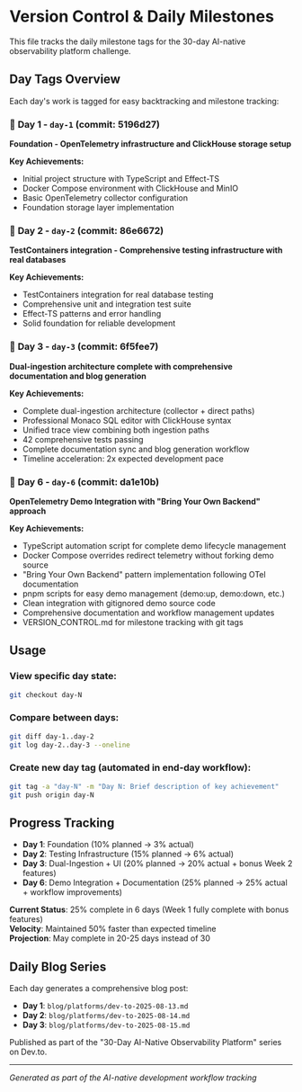 # Version Control & Daily Milestones

This file tracks the daily milestone tags for the 30-day AI-native observability platform challenge.

## Day Tags Overview

Each day's work is tagged for easy backtracking and milestone tracking:

### 📅 **Day 1** - `day-1` (commit: 5196d27)
**Foundation - OpenTelemetry infrastructure and ClickHouse storage setup**

**Key Achievements:**
- Initial project structure with TypeScript and Effect-TS
- Docker Compose environment with ClickHouse and MinIO
- Basic OpenTelemetry collector configuration
- Foundation storage layer implementation

### 📅 **Day 2** - `day-2` (commit: 86e6672)
**TestContainers integration - Comprehensive testing infrastructure with real databases**

**Key Achievements:**
- TestContainers integration for real database testing
- Comprehensive unit and integration test suite
- Effect-TS patterns and error handling
- Solid foundation for reliable development

### 📅 **Day 3** - `day-3` (commit: 6f5fee7)
**Dual-ingestion architecture complete with comprehensive documentation and blog generation**

**Key Achievements:**
- Complete dual-ingestion architecture (collector + direct paths)
- Professional Monaco SQL editor with ClickHouse syntax
- Unified trace view combining both ingestion paths
- 42 comprehensive tests passing
- Complete documentation sync and blog generation workflow
- Timeline acceleration: 2x expected development pace

### 📅 **Day 6** - `day-6` (commit: da1e10b)
**OpenTelemetry Demo Integration with "Bring Your Own Backend" approach**

**Key Achievements:**
- TypeScript automation script for complete demo lifecycle management
- Docker Compose overrides redirect telemetry without forking demo source
- "Bring Your Own Backend" pattern implementation following OTel documentation
- pnpm scripts for easy demo management (demo:up, demo:down, etc.)
- Clean integration with gitignored demo source code
- Comprehensive documentation and workflow management updates
- VERSION_CONTROL.md for milestone tracking with git tags

## Usage

### View specific day state:
```bash
git checkout day-N
```

### Compare between days:
```bash
git diff day-1..day-2
git log day-2..day-3 --oneline
```

### Create new day tag (automated in end-day workflow):
```bash
git tag -a "day-N" -m "Day N: Brief description of key achievement"
git push origin day-N
```

## Progress Tracking

- **Day 1**: Foundation (10% planned → 3% actual)
- **Day 2**: Testing Infrastructure (15% planned → 6% actual)  
- **Day 3**: Dual-Ingestion + UI (20% planned → 20% actual + bonus Week 2 features)
- **Day 6**: Demo Integration + Documentation (25% planned → 25% actual + workflow improvements)

**Current Status**: 25% complete in 6 days (Week 1 fully complete with bonus features)  
**Velocity**: Maintained 50% faster than expected timeline  
**Projection**: May complete in 20-25 days instead of 30

## Daily Blog Series

Each day generates a comprehensive blog post:
- **Day 1**: `blog/platforms/dev-to-2025-08-13.md`
- **Day 2**: `blog/platforms/dev-to-2025-08-14.md` 
- **Day 3**: `blog/platforms/dev-to-2025-08-15.md`

Published as part of the "30-Day AI-Native Observability Platform" series on Dev.to.

---

*Generated as part of the AI-native development workflow tracking*